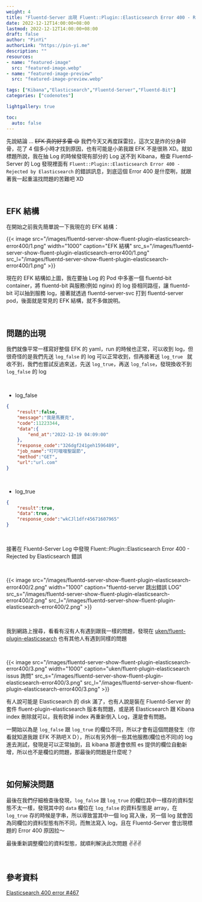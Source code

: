 ```yaml
---
weight: 4
title: "Fluentd-Server 出現 Fluent::Plugin::Elasticsearch Error 400 - Rejected by Elasticsearch 錯誤解決"
date: 2022-12-12T14:00:00+08:00
lastmod: 2022-12-12T14:00:00+08:00
draft: false
author: "PinYi"
authorLink: "https://pin-yi.me"
description: ""
resources:
- name: "featured-image"
  src: "featured-image.webp"
- name: "featured-image-preview"
  src: "featured-image-preview.webp"

tags: ["Kibana","Elasticsearch","Fluentd-Server","Fluentd-Bit"]
categories: ["codenotes"]

lightgallery: true

toc:
  auto: false
---
```


先說結論  ... ~~EFK 真的好多雷 😆~~  我們今天又再度踩雷拉，這次又是炸的分身碎骨，花了 4 個多小時才找到原因，也有可能是小弟我跟 EFK 不是很熟 XD。就如標題所說，我在抽 Log 的時候發現有部分的 Log 送不到 Kibana，檢查 Fluentd-Server 的 Log 發現裡面有 `Fluent::Plugin::Elasticsearch Error 400 - Rejected by Elasticsearch` 的錯誤訊息，到底這個 Error 400 是什麼咧，就跟著我一起重溫找問題的苦難吧 XD

<br>

## EFK 結構

在開始之前我先簡單說一下我現在的 EFK 結構：

{{< image src="/images/fluentd-server-show-fluent-plugin-elasticsearch-error400/1.png"  width="1000" caption="EFK 結構" src_s="/images/fluentd-server-show-fluent-plugin-elasticsearch-error400/1.png" src_l="/images/fluentd-server-show-fluent-plugin-elasticsearch-error400/1.png" >}}

現在的 EFK 結構如上圖，我在要抽 Log 的 Pod 中多塞一個 fluentd-bit container，將 fluentd-bit 與服務(例如 nginx) 的 log 掛相同路徑，讓 fluentd-bit 可以抽到服務 log，接著就透過 fluentd-server-svc 打到 fluentd-server pod，後面就是常見的 EFK 結構，就不多做說明。

<br>

## 問題的出現

我們就像平常一樣寫好整個 EFK 的 yaml，run 的時候也正常，可以收到 log，但很奇怪的是我們先送 `log_false` 的 log 可以正常收到，但再接著送 `log_true ` 就收不到，我們也嘗試反過來送，先送 `log_true`，再送 `log_false`，發現換收不到 `log_false` 的 log

<br>

* log_false

```json
{
	"result":false,
	"message":"我是馬賽克",
	"code":11223344,
	"data":{
		"end_at":"2022-12-19 04:09:00"
	},
	"response_code":"326dgf241geh1596489",
	"job_name":"叮叮噹噹聖誕節",
	"method":"GET",
	"url":"url.com"
}
```

<br>

* log_true

```json
{
	"result":true,
	"data":true,
	"response_code":"wkCJl1dfr45671607965"
}
```

<br>

接著在 Fluentd-Server Log 中發現 Fluent::Plugin::Elasticsearch Error 400 - Rejected by Elasticsearch 錯誤

<br>

{{< image src="/images/fluentd-server-show-fluent-plugin-elasticsearch-error400/2.png"  width="1000" caption="fluentd-server 跳出錯誤 LOG" src_s="/images/fluentd-server-show-fluent-plugin-elasticsearch-error400/2.png" src_l="/images/fluentd-server-show-fluent-plugin-elasticsearch-error400/2.png" >}}

<br>

我到網路上搜尋，看看有沒有人有遇到跟我一樣的問題，發現在 [uken/fluent-plugin-elasticsearch](https://github.com/uken/fluent-plugin-elasticsearch/issues/467) 也有其他人有遇到同樣的問題

<br>

{{< image src="/images/fluentd-server-show-fluent-plugin-elasticsearch-error400/3.png"  width="1000" caption="uken/fluent-plugin-elasticsearch issus 詢問" src_s="/images/fluentd-server-show-fluent-plugin-elasticsearch-error400/3.png" src_l="/images/fluentd-server-show-fluent-plugin-elasticsearch-error400/3.png" >}}

有人說可能是 Elasticsearch 的 disk 滿了，也有人說是裝在 Fluentd-Server 的套件 fluent-plugin-elasticsearch 版本有問題，或是將 Elasticsearch 跟 Kibana index 刪除就可以，我有砍掉 index 再重新倒入 Log，還是會有問題。

一開始以為是 `log_false` 跟 `log_true` 的欄位不同，所以才會有這個問題發生（你看就知道我跟 EFK 不熟吧ＸＤ），所以有另外倒一些其他服務(欄位也不同)的 log 進去測試，發現是可以正常抽到，且 kibana 那邊會依照 es 提供的欄位自動新增，所以也不是欄位的問題，那最後的問題是什麼呢？

<br>

## 如何解決問題

最後在我們仔細檢查後發現，`log_false` 跟 `log_true` 的欄位其中一樣存的資料型態不太一樣，發現其中的 `data` 欄位在 `log_false` 的資料型態是 array，在 `log_true` 存的時候是字串，所以導致當其中一個 log 寫入後，另一個 log 就會因為同欄位的資料型態有所不同，而無法寫入 log，且在 Fluentd-Server 會出現標題的 Error 400 原因拉～

最後重新調整欄位的資料型態，就順利解決此次問題 ✌️✌️✌️

<br>

## 參考資料

[Elasticsearch 400 error #467
](https://github.com/uken/fluent-plugin-elasticsearch/issues/467)